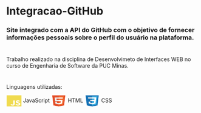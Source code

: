 # Integracao-GitHub
### Site integrado com a API do GitHub com o objetivo de fornecer informações pessoais sobre o perfil do usuário na plataforma.

#

Trabalho realizado na disciplina de Desenvolvimeto de Interfaces WEB no curso de Engenharia de Software da PUC Minas.

#

Linguagens utilizadas: </br>

<img align="center" alt="JS" height="30" width="40" src="https://raw.githubusercontent.com/devicons/devicon/master/icons/javascript/javascript-plain.svg"> JavaScript
<img align="center" alt="HTML" height="30" width="40" src="https://raw.githubusercontent.com/devicons/devicon/master/icons/html5/html5-original.svg"> HTML
<img align="center" alt="CSS" height="30" width="40" src="https://raw.githubusercontent.com/devicons/devicon/master/icons/css3/css3-original.svg"> CSS

#

